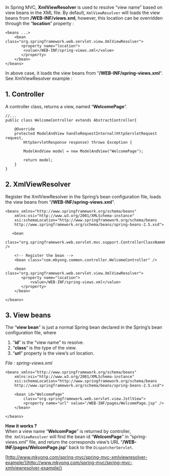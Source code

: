 In Spring MVC, **XmlViewResolver** is used to resolve “view name” based on view beans in the XML file. By default, `XmlViewResolver` will loads the view beans from **/WEB-INF/views.xml**, however, this location can be overridden through the “**location**” property :

    <beans ...>
    	<bean class="org.springframework.web.servlet.view.XmlViewResolver">
    	   <property name="location">
    		<value>/WEB-INF/spring-views.xml</value>
    	   </property>
    	</bean>
    </beans>

In above case, it loads the view beans from “**/WEB-INF/spring-views.xml**“. See XmlViewResolver example :

## 1\. Controller

A controller class, returns a view, named “**WelcomePage**“.

    //...
    public class WelcomeController extends AbstractController{

    	@Override
    	protected ModelAndView handleRequestInternal(HttpServletRequest request,
    		HttpServletResponse response) throws Exception {

    		ModelAndView model = new ModelAndView("WelcomePage");

    		return model;
    	}
    }

## 2\. XmlViewResolver

Register the XmlViewResolver in the Spring’s bean configuration file, loads the view beans from “**/WEB-INF/spring-views.xml**“.

    <beans xmlns="http://www.springframework.org/schema/beans"
    	xmlns:xsi="http://www.w3.org/2001/XMLSchema-instance"
    	xsi:schemaLocation="http://www.springframework.org/schema/beans
    	http://www.springframework.org/schema/beans/spring-beans-2.5.xsd">

       <bean
       class="org.springframework.web.servlet.mvc.support.ControllerClassNameHandlerMapping" />

    	<!-- Register the bean -->
    	<bean class="com.mkyong.common.controller.WelcomeController" />

    	<bean class="org.springframework.web.servlet.view.XmlViewResolver">
    	   <property name="location">
    	       <value>/WEB-INF/spring-views.xml</value>
    	   </property>
    	</bean>

    </beans>

## 3\. View beans

The “**view bean**” is just a normal Spring bean declared in the Spring’s bean configuration file, where

1.  “**id**” is the “view name” to resolve.
2.  “**class**” is the type of the view.
3.  “**url**” property is the view’s url location.

_File : spring-views.xml_

    <beans xmlns="http://www.springframework.org/schema/beans"
    	xmlns:xsi="http://www.w3.org/2001/XMLSchema-instance"
    	xsi:schemaLocation="http://www.springframework.org/schema/beans
    	http://www.springframework.org/schema/beans/spring-beans-2.5.xsd">

    	<bean id="WelcomePage"
    		class="org.springframework.web.servlet.view.JstlView">
    		<property name="url" value="/WEB-INF/pages/WelcomePage.jsp" />
    	</bean>

    </beans>

**How it works ?**  
When a view name “**WelcomPage**” is returned by controller, the` XmlViewResolver` will find the bean id “**WelcomPage**” in “spring-views.xml” file, and return the corresponds view’s URL “**/WEB-INF/pages/WelcomPage.jsp**” back to the `DispatcherServlet`.

[http://www.mkyong.com/spring-mvc/spring-mvc-xmlviewresolver-example/](http://www.mkyong.com/spring-mvc/spring-mvc-xmlviewresolver-example/)
